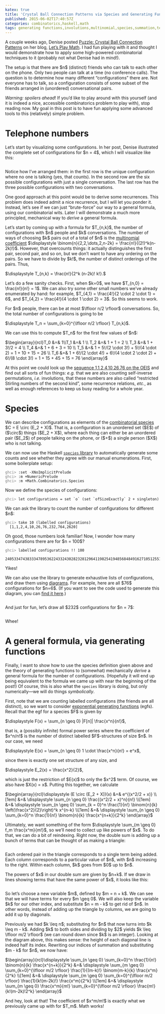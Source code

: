 ```yaml
---
katex: true
title: 'Crystal Ball Connection Patterns via Species and Generating Functions'
published: 2015-06-02T17:40:57Z
categories: combinatorics,haskell,math
tags: generating functions,involutions,multinomial,species,summation,telephone
---
```


<p>A couple weeks ago, Denise posted <a href="http://letsplaymath.net/2015/05/20/puzzle-crystal-ball-connection-patterns/">Puzzle: Crystal Ball Connection Patterns</a> on her blog, <a href="http://letsplaymath.net">Let’s Play Math</a>. I had fun playing with it and thought I would demonstrate how to apply some high-powered combinatorial techniques to it (probably not what Denise had in mind!).</p>
<p>The setup is that there are $n$ (distinct) friends who can talk to each other on the phone. Only two people can talk at a time (no conference calls). The question is to determine how many different “configurations” there are. Not everyone has to talk, so a configuration consists of some subset of the friends arranged in (unordered) conversational pairs.</p>
<p><em>Warning: spoilers ahead</em>! If you’d like to play around with this yourself (and it is indeed a nice, accessible combinatorics problem to play with), stop reading now. My goal in this post is to have fun applying some advanced tools to this (relatively) simple problem.</p>
<h1 id="telephone-numbers">Telephone numbers</h1>
<p>Let’s start by visualizing some configurations. In her post, Denise illustrated the complete set of configurations for $n = 4$, which I will visualize like this:</p>
<div style="text-align:center;">
<p><img src="http://byorgey.files.wordpress.com/2015/06/80a8f658f2b293f5.png" alt="" /></p>
</div>
<p>Notice how I’ve arranged them: in the first row is the unique configuration where no one is talking (yes, that counts). In the second row are the six possible configurations with just a single conversation. The last row has the three possible configurations with two conversations.</p>
<p>One good approach at this point would be to derive some recurrences. This problem does indeed admit a nice recurrence, but I will let you ponder it. Instead, let’s see if we can just “brute-force” our way to a general formula, using our combinatorial wits. Later I will demonstrate a much more principled, mechanical way to <em>derive</em> a general formula.</p>
<p>Let’s start by coming up with a formula for $T_{n,k}$, the number of configurations with $n$ people and $k$ conversations. The number of ways of choosing $k$ pairs out of a total of $n$ is the <a href="http://en.wikipedia.org/wiki/Multinomial_theorem#Multinomial_coefficients">multinomial coefficient</a> $\displaystyle \binom{n}{2,2,\dots,2,n-2k} = \frac{n!}{(2!)^k(n-2k)!}$. However, that overcounts things: it actually distinguishes the first pair, second pair, and so on, but we don’t want to have any ordering on the pairs. So we have to divide by $k!$, the number of distinct orderings of the pairs. Thus,</p>
<p>$\displaystyle T_{n,k} = \frac{n!}{2^k (n-2k)! k!}.$</p>
<p>Let’s do a few sanity checks. First, when $k=0$, we have $T_{n,0} = \frac{n!}{n!} = 1$. We can also try some other small numbers we’ve already enumerated by hand: for example, $T_{4,1} = \frac{4!}{2 \cdot 2 \cdot 1} = 6$, and $T_{4,2} = \frac{4!}{4 \cdot 1 \cdot 2} = 3$. So this seems to work.</p>
<p>For $n$ people, there can be at most $\lfloor n/2 \rfloor$ conversations. So, the total number of configurations is going to be</p>
<p>$\displaystyle T_n = \sum_{k=0}^{\lfloor n/2 \rfloor} T_{n,k}$.</p>
<p>We can use this to compute $T_n$ for the first few values of $n$:</p>
<p>$\begin{array}{rcl}T_0 &=& 1\\T_1 &=& 1 \\ T_2 &=& 1 + 1 = 2 \\ T_3 &=& 1 + 3!/2 = 4 \\ T_4 &=& 1 + 6 + 3 = 10 \\ T_5 &=& 1 + 5!/(2 \cdot 3!) + 5!/(4 \cdot 2) = 1 + 10 + 15 = 26 \\ T_6 &=& 1 + 6!/(2 \cdot 4!) + 6!/(4 \cdot 2 \cdot 2) + 6!/(8 \cdot 3!) = 1 + 15 + 45 + 15 = 76 \end{array}$</p>
<p>At this point we could look up the <a href="https://oeis.org/A000085">sequence 1,1,2,4,10,26,76 on the OEIS</a> and find out all sorts of fun things: <em>e.g.</em> that we are also counting self-inverse permutations, <em>i.e.</em> involutions, that these numbers are also called “restricted Stirling numbers of the second kind”, some recurrence relations, <em>etc.</em>, as well as enough references to keep us busy reading for a whole year.</p>
<h1 id="species">Species</h1>
<p>We can describe configurations as elements of the <a href="https://byorgey.wordpress.com/category/species/page/2/">combinatorial species</a> $C = E \circ (E_2 + X)$. That is, a configuration is an unordered set ($E$) of ($\circ$) things ($E_2 + X$), where each thing can either be an unordered pair ($E_2$) of people talking on the phone, or ($+$) a single person ($X$) who is not talking.</p>
<p>We can now use the Haskell <a href="http://hackage.haskell.org/package/species"><code>species</code> library</a> to automatically generate some counts and see whether they agree with our manual enumerations. First, some boilerplate setup:</p>
<pre><code><span style="color:gray;">ghci&gt; </span>:set -XNoImplicitPrelude
<span style="color:gray;">ghci&gt; </span>:m +NumericPrelude
<span style="color:gray;">ghci&gt; </span>:m +Math.Combinatorics.Species</code></pre>
<p>Now we define the species of configurations:</p>
<pre><code><span style="color:gray;">ghci&gt; </span>let configurations = set `o` (set `ofSizeExactly` 2 + singleton)</code></pre>
<p>We can ask the library to count the number of configurations for different $n$:</p>
<pre><code><span style="color:gray;">ghci&gt; </span>take 10 (labelled configurations)
  [1,1,2,4,10,26,76,232,764,2620]
</code></pre>
<p>Oh good, those numbers look familiar! Now, I wonder how many configurations there are for $n = 100$?</p>
<pre><code><span style="color:gray;">ghci&gt; </span>labelled configurations !! 100
  24053347438333478953622433243028232812964119825419485684849162710512551427284402176
</code></pre>
<p>Yikes!</p>
<p>We can also use the library to generate exhaustive lists of configurations, and draw them using <a href="http://projects.haskell.org/diagrams">diagrams</a>. For example, here are all $76$ configurations for $n=6$. (If you want to see the code used to generate this diagram, you can <a href="http://hub.darcs.net/byorgey/byorgey-wordpress/browse/2015-05-telephone-numbers/telephone-numbers.markdown">find it here</a>.)</p>
<div style="text-align:center;">
<p><img src="http://byorgey.files.wordpress.com/2015/06/ab15a3034ace6d74.png" alt="" /></p>
</div>
<p>And just for fun, let’s draw all $232$ configurations for $n = 7$:</p>
<div style="text-align:center;">
<p><img src="http://byorgey.files.wordpress.com/2015/06/71651d116c2cb576.png" alt="" /></p>
</div>
<p>Whee!</p>
<h1 id="a-general-formula-via-generating-functions">A general formula, via generating functions</h1>
<p>Finally, I want to show how to use the species definition given above and the theory of generating functions to (somewhat) mechanically <em>derive</em> a general formula for the number of configurations. (Hopefully it will end up being equivalent to the formula we came up with near the beginning of the post!) Of course, this is also what the <code>species</code> library is doing, but only numerically—we will do things <em>symbolically</em>.</p>
<p>First, note that we are counting labelled configurations (the friends are all distinct), so we want to consider <a href="http://blog.sigfpe.com/2007/11/small-combinatorial-library.html">exponential generating functions</a> (egfs). Recall that the egf for a species $F$ is given by</p>
<p>$\displaystyle F(x) = \sum_{n \geq 0} |F[n]| \frac{x^n}{n!}$,</p>
<p>that is, a (possibly infinite) formal power series where the coefficient of $x^n/n!$ is the number of distinct labelled $F$-structures of size $n$. In our case, we need</p>
<p>$\displaystyle E(x) = \sum_{n \geq 0} 1 \cdot \frac{x^n}{n!} = e^x$,</p>
<p>since there is exactly one set structure of any size, and</p>
<p>$\displaystyle E_2(x) = \frac{x^2}{2}$,</p>
<p>which is just the restriction of $E(x)$ to only the $x^2$ term. Of course, we also have $X(x) = x$. Putting this together, we calculate</p>
<p>$\begin{array}{rcl}\displaystyle (E \circ (E_2 + X))(x) &=& e^{(x^2/2 + x)} \\[1em] &=& \displaystyle \sum_{n \geq 0} \frac{(x^2/2 + x)^n}{n!} \\[1em] &=& \displaystyle \sum_{n \geq 0} \sum_{k = 0}^n \frac{1}{n!} \binom{n}{k} \left(\frac{x^2}{2}\right)^k x^{n-k} \\[1em] &=& \displaystyle \sum_{n \geq 0} \sum_{k=0}^n \frac{1}{n!} \binom{n}{k} \frac{x^{n+k}}{2^k} \end{array}$</p>
<p>Ultimately, we want something of the form $\displaystyle \sum_{m \geq 0} f_m \frac{x^m}{m!}$, so we’ll need to collect up like powers of $x$. To do that, we can do a bit of reindexing. Right now, the double sum is adding up a bunch of terms that can be thought of as making a triangle:</p>
<div style="text-align:center;">
<p><img src="http://byorgey.files.wordpress.com/2015/06/56defd3db32555d9.png" alt="" /></p>
</div>
<p>Each ordered pair in the triangle corresponds to a single term being added. Each column corresponds to a particular value of $n$, with $n$ increasing to the right. Within each column, $k$ goes from $0$ up to $n$.</p>
<p>The powers of $x$ in our double sum are given by $n+k$. If we draw in lines showing terms that have the same power of $x$, it looks like this:</p>
<div style="text-align:center;">
<p><img src="http://byorgey.files.wordpress.com/2015/06/8b6daafc45e4846d.png" alt="" /></p>
</div>
<p>So let’s choose a new variable $m$, defined by $m = n + k$. We can see that we will have terms for every $m \geq 0$. We will also keep the variable $k$ for our other index, and substitute $n = m - k$ to get rid of $n$. In other words, instead of adding up the triangle by columns, we are going to add it up by diagonals.</p>
<p>Previously we had $k \leq n$; substituting for $n$ that now turns into $k \leq m - k$. Adding $k$ to both sides and dividing by $2$ yields $k \leq \lfloor m/2 \rfloor$ (we can round down since $k$ is an integer). Looking at the diagram above, this makes sense: the height of each diagonal line is indeed half its index. Rewriting our indices of summation and substituting $m - k$ for $n$, we now have:</p>
<p>$\begin{array}{rcl}\displaystyle \sum_{n \geq 0} \sum_{k=0}^n \frac{1}{n!} \binom{n}{k} \frac{x^{n+k}}{2^k} &=& \displaystyle \sum_{m \geq 0} \sum_{k=0}^{\lfloor m/2 \rfloor} \frac{1}{(m-k)!} \binom{m-k}{k} \frac{x^m}{2^k} \\[1em] &=& \displaystyle \sum_{m \geq 0} \sum_{k=0}^{\lfloor m/2 \rfloor} \frac{1}{k!(m-2k)!} \frac{x^m}{2^k} \\[1em] &=& \displaystyle \sum_{m \geq 0} \frac{x^m}{m!} \sum_{k=0}^{\lfloor m/2 \rfloor} \frac{m!}{k!(m-2k)!2^k} \end{array}$</p>
<p>And hey, look at that! The coefficient of $x^m/m!$ is exactly what we previously came up with for $T_m$. Math works!</p>
<div class="references">

</div>

